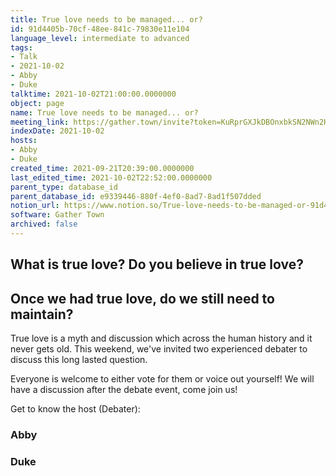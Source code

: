 ```yaml
---
title: True love needs to be managed... or?
id: 91d4405b-70cf-48ee-841c-79830e11e104
language_level: intermediate to advanced
tags:
- Talk
- 2021-10-02
- Abby
- Duke
talktime: 2021-10-02T21:00:00.0000000
object: page
name: True love needs to be managed... or?
meeting_link: https://gather.town/invite?token=KuRprGXJkDBOnxbkSN2NWn2HuHjwl9GJ
indexDate: 2021-10-02
hosts:
- Abby
- Duke
created_time: 2021-09-21T20:39:00.0000000
last_edited_time: 2021-10-02T22:52:00.0000000
parent_type: database_id
parent_database_id: e9339446-880f-4ef0-8ad7-8ad1f507dded
notion_url: https://www.notion.so/True-love-needs-to-be-managed-or-91d4405b70cf48ee841c79830e11e104
software: Gather Town
archived: false
---
```



## What is true love? Do you believe in true love? 
## Once we had true love, do we still need to maintain?

True love is a myth and discussion which across the human history and it never gets old. This weekend, we've invited two experienced debater to discuss this long lasted question.

Everyone is welcome to either vote for them or voice out yourself! We will have a discussion after the debate event, come join us!

Get to know the host (Debater):
### Abby
### Duke






